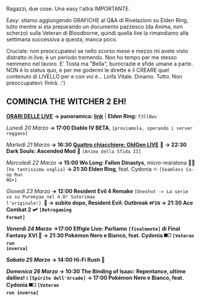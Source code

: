 Ragazzi, due cose.
Una easy l'altra IMPORTANTE.

Easy: stiamo aggiungendo GRAFICHE al Q&A di Rivelazioni su Elden Ring, tutto mentre si sta preparando un documento pazzesco (da Anima, non scherzo) sulla Veteran di Bloodborne, quindi quella live la rimandiamo alla settimana successiva a questa, manca poco. 

Cruciale: non preoccupatevi se nello scorso mese e mezzo mi avete visto distratto in live; è un periodo tremendo. Non ho tempo per me stesso nemmeno nel lavoro. E' Tosta ma "Bella", burocrazie e sfide umane a parte. NON è lo status quo, e per me godermi le dirette e il CREARE quel contenuto di LIVELLO per e con voi è... Linfa Vitale. Dinamo. Tutto. Non preoccupatevi: finirà. :')

<b>COMINCIA THE WITCHER 2 EH!</b>
---------------------------------------------------------
<b><u>ORARI DELLE LIVE</u></b>
<b>→ panoramica: <a href="https://trello.com/b/iKwdSGf3/sabaku">link</a></b> | <b>Elden Ring:</b> <code>f3ll0ws</code>

<i>Lunedì 20 Marzo</i>
<b>→ 17:00 Diablo IV BETA</b>, <code>[proviamola, sperando i server reggano]</code>

<i>Martedì 21 Marzo</i>
<b>→ 16:30 <a href="https://www.twitch.tv/oldgenproject">Quattro chiacchiere: OldGen LIVE</a></b> 💬
<b>→ 22:30 Dark Souls: Ascended Mod</b> 🔮 <code>[Anima della Sfida II]</code>

<i>Mercoledì 22 Marzo</i>
<b>→ 15:00  Wo Long: Fallen Dinastys</b>, micro-maratona 🥠🐉 <code> [ho tantissima voglia]</code>
<b>→ 21:30 Elden Ring</b>, feat. Cydonia ♾ <code>[Seamless Co-op Run NG+]</code>

<i>Giovedì 23 Marzo</i>
<b>→ 12:00 Resident Evil 4 Remake</b> <code>[Oneshot -> La serie va su Pureeyaa nel 4.0! Sutorimaa l'originale!] </code>🧿
<b>→ subito dopo, <b>Resident Evil: Outbreak</b> <code>#FIN</code>
<b>→ 21:30 Ace Combat 2</b> 🛩 <code>[Retrogaming Format] </code>

<i>Venerdì 24 Marzo</i>
<b>→17:00 Effigie Live: Parliamo <code>[finalmente]</code> di Final Fantasy XVI 🦤 </b>
<b>→ 21:30 Pokémon Nero e Bianco</b>, feat. Cydonia ◼️◻️ <code>[Veteran run inversa]</code>
  
<i>Sabato 25 Marzo</i>
<b>→ 14:00 Hi-Fi Rush </b> 🎸

<i>Domenica 26 Marzo</i>
<b>→ 10:30 The Binding of Isaac: Repentance</b>, ultime dailies! 💧 <code>[Spirito dell'Arcade]</code>
<b>→ 17:00 Pokémon Nero e Bianco</b>, feat. Cydonia ◼️◻️ <code>[Veteran run inversa]</code>
